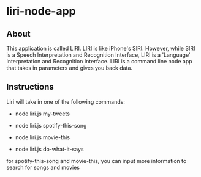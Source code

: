 # liri-node-app

## About

This application is called LIRI. LIRI is like iPhone's SIRI. However, while SIRI is a Speech Interpretation and Recognition Interface, LIRI is a 'Language' Interpretation and Recognition Interface. LIRI is a command line node app that takes in parameters and gives you back data.

## Instructions

Liri will take in one of the following commands:

- node liri.js my-tweets

- node liri.js spotify-this-song

- node liri.js movie-this

- node liri.js do-what-it-says

for spotify-this-song and movie-this, you can input more information to search for songs and movies
